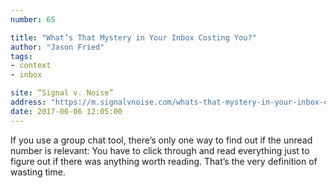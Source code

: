 ```yaml
---
number: 65

title: "What’s That Mystery in Your Inbox Costing You?"
author: "Jason Fried"
tags:
- context
- inbox

site: “Signal v. Noise”
address: "https://m.signalvnoise.com/whats-that-mystery-in-your-inbox-costing-you-89eb13911964"
date: 2017-06-06 12:05:00
---
```


If you use a group chat tool, there’s only one way to find out if the unread number is relevant: You have to click through and read everything just to figure out if there was anything worth reading. That’s the very definition of wasting time.
